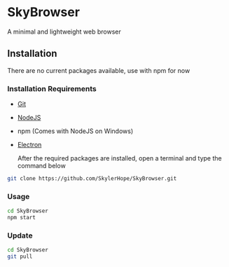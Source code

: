 # SkyBrowser
A minimal and lightweight web browser

## Installation

There are no current packages available, use with npm for now


### Installation Requirements

- [Git](https://git-scm.com/downloads)
- [NodeJS](https://nodejs.org/en)
- npm (Comes with NodeJS on Windows)
- [Electron](https://www.electronjs.org/)

    After the required packages are installed, open a terminal and type the command below

```bash
git clone https://github.com/SkylerHope/SkyBrowser.git
```

### Usage

```bash
cd SkyBrowser
npm start
```

### Update

```bash
cd SkyBrowser
git pull
```